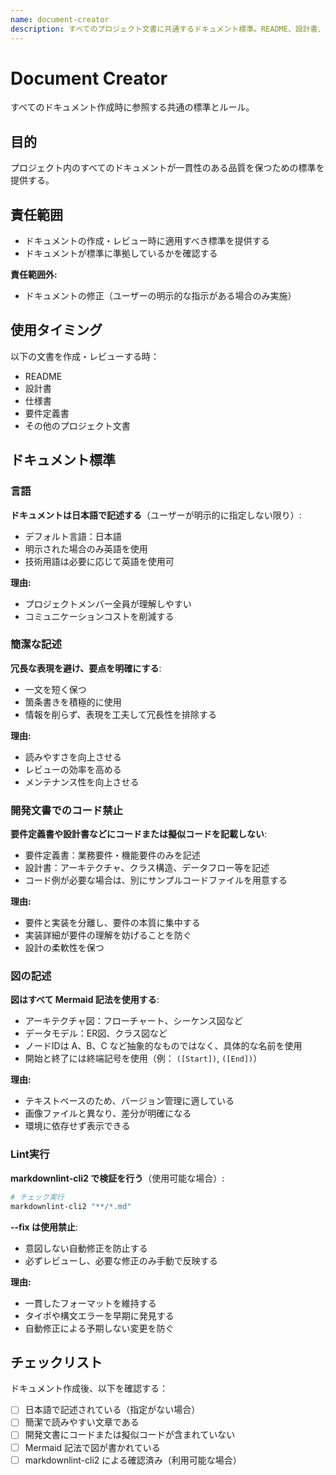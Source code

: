 ```yaml
---
name: document-creator
description: すべてのプロジェクト文書に共通するドキュメント標準。README、設計書、仕様書などの作成・レビュー時に使用する。
---
```


# Document Creator

すべてのドキュメント作成時に参照する共通の標準とルール。

## 目的

プロジェクト内のすべてのドキュメントが一貫性のある品質を保つための標準を提供する。

## 責任範囲

- ドキュメントの作成・レビュー時に適用すべき標準を提供する
- ドキュメントが標準に準拠しているかを確認する

**責任範囲外:**
- ドキュメントの修正（ユーザーの明示的な指示がある場合のみ実施）

## 使用タイミング

以下の文書を作成・レビューする時：
- README
- 設計書
- 仕様書
- 要件定義書
- その他のプロジェクト文書

## ドキュメント標準

### 言語

**ドキュメントは日本語で記述する**（ユーザーが明示的に指定しない限り）:

- デフォルト言語：日本語
- 明示された場合のみ英語を使用
- 技術用語は必要に応じて英語を使用可

**理由:**
- プロジェクトメンバー全員が理解しやすい
- コミュニケーションコストを削減する

### 簡潔な記述

**冗長な表現を避け、要点を明確にする**:

- 一文を短く保つ
- 箇条書きを積極的に使用
- 情報を削らず、表現を工夫して冗長性を排除する

**理由:**
- 読みやすさを向上させる
- レビューの効率を高める
- メンテナンス性を向上させる

### 開発文書でのコード禁止

**要件定義書や設計書などにコードまたは擬似コードを記載しない**:

- 要件定義書：業務要件・機能要件のみを記述
- 設計書：アーキテクチャ、クラス構造、データフロー等を記述
- コード例が必要な場合は、別にサンプルコードファイルを用意する

**理由:**
- 要件と実装を分離し、要件の本質に集中する
- 実装詳細が要件の理解を妨げることを防ぐ
- 設計の柔軟性を保つ

### 図の記述

**図はすべて Mermaid 記法を使用する**:

- アーキテクチャ図：フローチャート、シーケンス図など
- データモデル：ER図、クラス図など
- ノードIDは A、B、C など抽象的なものではなく、具体的な名前を使用
- 開始と終了には終端記号を使用（例： `([Start])`, `([End])`）

**理由:**
- テキストベースのため、バージョン管理に適している
- 画像ファイルと異なり、差分が明確になる
- 環境に依存せず表示できる

### Lint実行

**markdownlint-cli2 で検証を行う**（使用可能な場合）:

```bash
# チェック実行
markdownlint-cli2 "**/*.md"
```

**--fix は使用禁止**:

- 意図しない自動修正を防止する
- 必ずレビューし、必要な修正のみ手動で反映する

**理由:**
- 一貫したフォーマットを維持する
- タイポや構文エラーを早期に発見する
- 自動修正による予期しない変更を防ぐ

## チェックリスト

ドキュメント作成後、以下を確認する：

- [ ] 日本語で記述されている（指定がない場合）
- [ ] 簡潔で読みやすい文章である
- [ ] 開発文書にコードまたは擬似コードが含まれていない
- [ ] Mermaid 記法で図が書かれている
- [ ] markdownlint-cli2 による確認済み（利用可能な場合）
